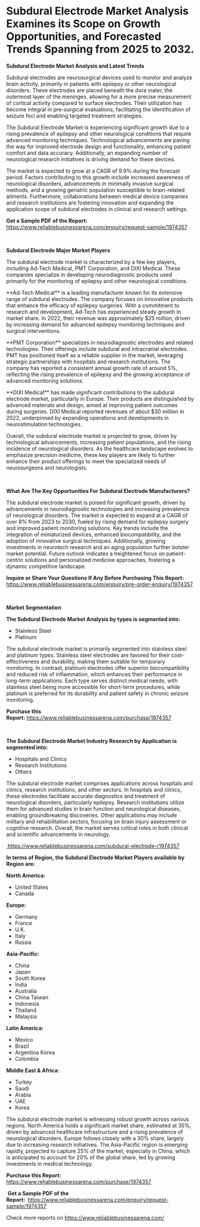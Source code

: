 <p><h1>Subdural Electrode Market Analysis Examines its Scope on Growth Opportunities, and Forecasted Trends Spanning from 2025 to 2032.</h1></p><p><strong>Subdural Electrode Market Analysis and Latest Trends</strong></p>
<p><p>Subdural electrodes are neurosurgical devices used to monitor and analyze brain activity, primarily in patients with epilepsy or other neurological disorders. These electrodes are placed beneath the dura mater, the outermost layer of the meninges, allowing for a more precise measurement of cortical activity compared to surface electrodes. Their utilization has become integral in pre-surgical evaluations, facilitating the identification of seizure foci and enabling targeted treatment strategies.</p><p>The Subdural Electrode Market is experiencing significant growth due to a rising prevalence of epilepsy and other neurological conditions that require advanced monitoring techniques. Technological advancements are paving the way for improved electrode design and functionality, enhancing patient comfort and data accuracy. Additionally, an expanding number of neurological research initiatives is driving demand for these devices.</p><p>The market is expected to grow at a CAGR of 9.9% during the forecast period. Factors contributing to this growth include increased awareness of neurological disorders, advancements in minimally invasive surgical methods, and a growing geriatric population susceptible to brain-related ailments. Furthermore, collaborations between medical device companies and research institutions are fostering innovation and expanding the application scope of subdural electrodes in clinical and research settings.</p></p>
<p><strong>Get a Sample PDF of the Report:&nbsp;</strong> <a href="https://www.reliablebusinessarena.com/enquiry/request-sample/1974357?utm_campaign=3001&utm_medium=2&utm_source=Github&utm_content=ia&utm_term=05032025&utm_id=subdural-electrode">https://www.reliablebusinessarena.com/enquiry/request-sample/1974357</a></p>
<p>&nbsp;</p>
<p><strong>Subdural Electrode Major Market Players</strong></p>
<p><p>The subdural electrode market is characterized by a few key players, including Ad-Tech Medical, PMT Corporation, and DIXI Medical. These companies specialize in developing neurodiagnostic products used primarily for the monitoring of epilepsy and other neurological conditions.</p><p>**Ad-Tech Medical** is a leading manufacturer known for its extensive range of subdural electrodes. The company focuses on innovative products that enhance the efficacy of epilepsy surgeries. With a commitment to research and development, Ad-Tech has experienced steady growth in market share. In 2022, their revenue was approximately $25 million, driven by increasing demand for advanced epilepsy monitoring techniques and surgical interventions.</p><p>**PMT Corporation** specializes in neurodiagnostic electrodes and related technologies. Their offerings include subdural and intracranial electrodes. PMT has positioned itself as a reliable supplier in the market, leveraging strategic partnerships with hospitals and research institutions. The company has reported a consistent annual growth rate of around 5%, reflecting the rising prevalence of epilepsy and the growing acceptance of advanced monitoring solutions.</p><p>**DIXI Medical** has made significant contributions to the subdural electrode market, particularly in Europe. Their products are distinguished by advanced materials and design, aimed at improving patient outcomes during surgeries. DIXI Medical reported revenues of about $30 million in 2022, underpinned by expanding operations and developments in neurostimulation technologies. </p><p>Overall, the subdural electrode market is projected to grow, driven by technological advancements, increasing patient populations, and the rising incidence of neurological disorders. As the healthcare landscape evolves to emphasize precision medicine, these key players are likely to further enhance their product offerings to meet the specialized needs of neurosurgeons and neurologists.</p></p>
<p>&nbsp;</p>
<p><strong>What Are The Key Opportunities For Subdural Electrode Manufacturers?</strong></p>
<p><p>The subdural electrode market is poised for significant growth, driven by advancements in neurodiagnostic technologies and increasing prevalence of neurological disorders. The market is expected to expand at a CAGR of over 8% from 2023 to 2030, fueled by rising demand for epilepsy surgery and improved patient monitoring solutions. Key trends include the integration of miniaturized devices, enhanced biocompatibility, and the adoption of innovative surgical techniques. Additionally, growing investments in neurotech research and an aging population further bolster market potential. Future outlook indicates a heightened focus on patient-centric solutions and personalized medicine approaches, fostering a dynamic competitive landscape.</p></p>
<p><strong>Inquire or Share Your Questions If Any Before Purchasing This Report:</strong> <a href="https://www.reliablebusinessarena.com/enquiry/pre-order-enquiry/1974357?utm_campaign=3001&utm_medium=2&utm_source=Github&utm_content=ia&utm_term=05032025&utm_id=subdural-electrode">https://www.reliablebusinessarena.com/enquiry/pre-order-enquiry/1974357</a></p>
<p>&nbsp;</p>
<p><strong>Market Segmentation</strong></p>
<p><strong>The Subdural Electrode Market Analysis by types is segmented into:</strong></p>
<p><ul><li>Stainless Steel</li><li>Platinum</li></ul></p>
<p><p>The subdural electrode market is primarily segmented into stainless steel and platinum types. Stainless steel electrodes are favored for their cost-effectiveness and durability, making them suitable for temporary monitoring. In contrast, platinum electrodes offer superior biocompatibility and reduced risk of inflammation, which enhances their performance in long-term applications. Each type serves distinct medical needs, with stainless steel being more accessible for short-term procedures, while platinum is preferred for its durability and patient safety in chronic seizure monitoring.</p></p>
<p><strong>Purchase this Report:&nbsp;</strong><a href="https://www.reliablebusinessarena.com/purchase/1974357?utm_campaign=3001&utm_medium=2&utm_source=Github&utm_content=ia&utm_term=05032025&utm_id=subdural-electrode">https://www.reliablebusinessarena.com/purchase/1974357</a></p>
<p>&nbsp;</p>
<p><strong>The Subdural Electrode Market Industry Research by Application is segmented into:</strong></p>
<p><ul><li>Hospitals and Clinics</li><li>Research Institutions</li><li>Others</li></ul></p>
<p><p>The subdural electrode market comprises applications across hospitals and clinics, research institutions, and other sectors. In hospitals and clinics, these electrodes facilitate accurate diagnostics and treatment of neurological disorders, particularly epilepsy. Research institutions utilize them for advanced studies in brain function and neurological diseases, enabling groundbreaking discoveries. Other applications may include military and rehabilitation sectors, focusing on brain injury assessment or cognitive research. Overall, the market serves critical roles in both clinical and scientific advancements in neurology.</p></p>
<p><a href="https://www.reliablebusinessarena.com/subdural-electrode-r1974357?utm_campaign=3001&utm_medium=2&utm_source=Github&utm_content=ia&utm_term=05032025&utm_id=subdural-electrode">&nbsp;https://www.reliablebusinessarena.com/subdural-electrode-r1974357</a></p>
<p><strong>In terms of Region, the Subdural Electrode Market Players available by Region are:</strong></p>
<p>
    <p> <strong> North America: </strong>
        <ul>
            <li>United States</li>
            <li>Canada</li>
        </ul>
        </p> 
    <p> <strong> Europe: </strong>
        <ul>
            <li>Germany</li>
            <li>France</li>
            <li>U.K.</li>
            <li>Italy</li>
            <li>Russia</li>
        </ul>
        </p> 
    <p> <strong> Asia-Pacific: </strong>
        <ul>
            <li>China</li>
            <li>Japan</li>
            <li>South Korea</li>
            <li>India</li>
            <li>Australia</li>
            <li>China Taiwan</li>
            <li>Indonesia</li>
            <li>Thailand</li>
            <li>Malaysia</li>
        </ul>
        </p> 
    <p> <strong> Latin America: </strong>
        <ul>
            <li>Mexico</li>
            <li>Brazil</li>
            <li>Argentina Korea</li>
            <li>Colombia</li>
        </ul>
        </p> 
    <p> <strong> Middle East & Africa: </strong>
        <ul>
            <li>Turkey</li>
            <li>Saudi</li>
            <li>Arabia</li>
            <li>UAE</li>
            <li>Korea</li>
        </ul>
    </p>
    </p>
<p><p>The subdural electrode market is witnessing robust growth across various regions. North America holds a significant market share, estimated at 35%, driven by advanced healthcare infrastructure and a rising prevalence of neurological disorders. Europe follows closely with a 30% share, largely due to increasing research initiatives. The Asia-Pacific region is emerging rapidly, projected to capture 25% of the market, especially in China, which is anticipated to account for 20% of the global share, led by growing investments in medical technology.</p></p>
<p><strong>Purchase this Report: </strong><a href="https://www.reliablebusinessarena.com/purchase/1974357?utm_campaign=3001&utm_medium=2&utm_source=Github&utm_content=ia&utm_term=05032025&utm_id=subdural-electrode">https://www.reliablebusinessarena.com/purchase/1974357</a></p>
<p>&nbsp;<strong>Get a Sample PDF of the Report:&nbsp;&nbsp;</strong><a href="https://www.reliablebusinessarena.com/enquiry/request-sample/1974357?utm_campaign=3001&utm_medium=2&utm_source=Github&utm_content=ia&utm_term=05032025&utm_id=subdural-electrode">https://www.reliablebusinessarena.com/enquiry/request-sample/1974357</a></p>
<p><strong></strong></p>
<p>Check more reports on <a href="https://www.reliablebusinessarena.com/?utm_campaign=3001&utm_medium=2&utm_source=Github&utm_content=ia&utm_term=05032025&utm_id=subdural-electrode">https://www.reliablebusinessarena.com/</a></p>